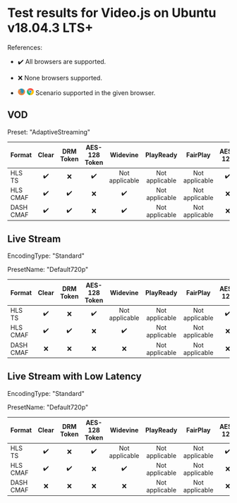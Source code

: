 # Test results for Video.js on Ubuntu v18.04.3 LTS+

References:

- ✔️ All browsers are supported.

- ❌ None browsers supported.

- ![firefox](../../icons/firefox.png) ![chrome](../../icons/chrome.png) Scenario supported in the given browser.

## VOD

Preset: "AdaptiveStreaming"

| Format | Clear | DRM Token | AES-128 Token | Widevine | PlayReady | FairPlay | AES-128 | Sidecar captions |
| --------- | :---: | :---: | :----------------------------------------------------------: | :----------------------------------------------------------: | :------: | :------: | :------: | :------: |
| HLS TS    | ✔️ | ❌ | ✔️ | Not applicable | Not applicable | Not applicable | ✔️ | ✔️ |
| HLS CMAF  | ✔️ | ✔️ | ❌ | ✔️ | Not applicable | Not applicable | ❌ | ✔️ |
| DASH CMAF | ✔️ | ✔️ | ❌ | ✔️ | Not applicable | Not applicable | ❌ | ✔️ |

## Live Stream

EncodingType: "Standard"

PresetName: "Default720p"

| Format | Clear | DRM Token | AES-128 Token | Widevine | PlayReady | FairPlay | AES-128 | Live Transcription |
| --------- | :---: | :---: | :----------------------------------------------------------: | :----------------------------------------------------------: | :------: | :------: | :------: | :------: |
| HLS TS    | ✔️ | ❌ | ✔️ | Not applicable | Not applicable | Not applicable | ✔️ | ✔️ |
| HLS CMAF  | ✔️ | ✔️ | ❌ | ✔️ | Not applicable | Not applicable | ❌ | ❌ |
| DASH CMAF | ❌ | ❌ | ❌ | ❌ | Not applicable | Not applicable | ❌ | ❌ |

## Live Stream with Low Latency

EncodingType: "Standard"

PresetName: "Default720p"

| Format | Clear | DRM Token | AES-128 Token | Widevine | PlayReady | FairPlay | AES-128 |
| --------- | :---: | :---: | :----------------------------------------------------------: | :----------------------------------------------------------: | :------: | :----------------------------------------------------------: | :----------------------------------------------------------: |
| HLS TS    | ✔️ | ❌ | ✔️ | Not applicable | Not applicable | Not applicable | ✔️ |
| HLS CMAF  | ✔️ | ✔️ | ❌ | ✔️ |     Not applicable | Not applicable | ❌ |
| DASH CMAF | ❌ | ❌ | ❌ | ❌ |     Not applicable | Not applicable | ❌ |
